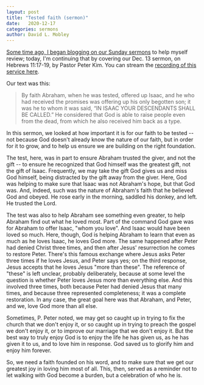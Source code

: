 ```yaml
---
layout: post
title: "Tested faith (sermon)"
date:   2020-12-17
categories: sermons
author: David L. Mobley
---
```


[Some time ago, I began blogging on our Sunday sermons](https://heisfaithful.github.io/sermons/2020/04/02/sermon.html) to help myself review; today, I'm continuing that by covering our Dec. 13 sermon, on Hebrews 11:17-19, by Pastor Peter Kim. You can stream the [recording of this service here](https://www.youtube.com/watch?v=PdnXWhSLofQ).

Our text was this:
> By faith Abraham, when he was tested, offered up Isaac, and he who had received the promises was offering up his only begotten son; it was he to whom it was said, “IN ISAAC YOUR DESCENDANTS SHALL BE CALLED.” He considered that God is able to raise people even from the dead, from which he also received him back as a type.

In this sermon, we looked at how important it is for our faith to be tested -- not because God doesn't already know the nature of our faith, but in order for it to grow, and to help us ensure we are building on the right foundation.

The test, here, was in part to ensure Abraham trusted the giver, and not the gift -- to ensure he recognized that God himself was the greatest gift, not the gift of Isaac. Frequently, we may take the gift God gives us and miss God himself, being distracted by the gift away from the giver. Here, God was helping to make sure that Isaac was not Abraham's hope, but that God was. And, indeed, such was the nature of Abraham's faith that he believed God and obeyed. He rose early in the morning, saddled his donkey, and left. He trusted the Lord.

The test was also to help Abraham see something even greater, to help Abraham find out what he loved most. Part of the command God gave was for Abraham to offer Isaac, "whom you love". And Isaac would have been loved so much. Here, though, God is helping Abraham to learn that even as much as he loves Isaac, he loves God more. The same happened after Peter had denied Christ three times, and then after Jesus' resurrection he comes to restore Peter. There's this famous exchange where Jesus asks Peter three times if he loves Jesus, and Peter says yes; on the third response, Jesus accepts that he loves Jesus "more than these". The reference of "these" is left unclear, probably deliberately, because at some level the question is whether Peter loves Jesus more than everything else. And this involved three times, both because Peter had denied Jesus that many times, and because three represented completeness; it was a complete restoration. In any case, the great goal here was that Abraham, and Peter, and we, love God more than all else.

Sometimes, P. Peter noted, we may get so caught up in trying to fix the church that we don't enjoy it, or so caught up in trying to preach the gospel we don't enjoy it, or to improve our marriage that we don't enjoy it. But the best way to truly enjoy God is to enjoy the life he has given us, as he has given it to us, and to love him in response. God saved us to glorify him and enjoy him forever.

So, we need a faith founded on his word, and to make sure that we get our greatest joy in loving him most of all.  This, then, served as a reminder not to let walking with God become a burden, but a celebration of who he is. 
